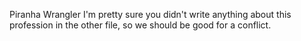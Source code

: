 Piranha Wrangler
I'm pretty sure you didn't write anything about this profession in the other file, so we should be good for a conflict.